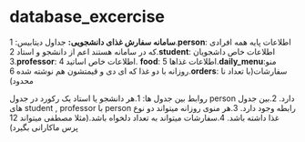 # database_excercise
**سامانه سفارش غذای دانشجویی:**
   جداول دیتابیس:
      1.**person**: اطلاعات پایه همه افرادی که در سامانه هستند اعم از دانشجو و استاد
      2.**student**: اطلاعات خاص داشجویان
      3.**professor**: اطلاعات خاص اساتید
      4. **food**: اطلاعات غذاها
      5.**daily_menu**:منو روزانه با دو غذا که ای دی و قیمتشون هم نوشته شده
      6.**orders**: سفارشات(با تعداد نا محدود)

   روابط بین جدول ها:
      1.هر دانشجو یا استاد یک رکورد در جدول person دارد.
      2.بین جدول های student , professor با person رابطه وجود دارد. 
      3.هر منوی روزانه میتواند دو نوع غذا داشته باشد.
      4.سفارشات میتواند به تعداد دلخواه باشد.(مثلا مصطفی میتواند 12 پرس ماکارانی بگیرد)
  

